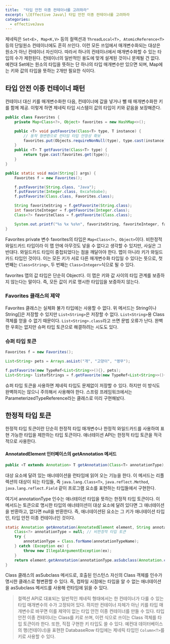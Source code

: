 ```yaml
---
title:  "타입 안전 이종 컨테이너를 고려하라"
excerpt: \[Effective Java\] 타입 안전 이종 컨테이너를 고려하라
categories:
  - effectiveJava
---
```


제네릭은 ```Set<E>, Map<K,V>``` 등의 컬렉션과 ```ThreadLocal<T>, AtomicReference<T>``` 등의 단일원소 컨테이너에도 흔히 쓰인다. 이런 모든 쓰임에서 매개변수화되는 대상은 원소가 아닌 컨테이너 자신이다. 따라서 하나의 컨테이너에서 매개변수화할 수 있는 타입의 수가 제한된다. 컨테이너의 일반적인 용도에 맞게 설계된 것이니 문제될 건 없다. 예컨대 Set에는 원소의 타입을 뜻하는 단 하나의 타입 매개변수만 있으면 되며, Map에는 키와 값의 타입을 뜻하는 2개만 필요한 식이다.

## 타입 안전 이종 컨테이너 패턴
컨테이너 대신 키를 매개변수화한 다음, 컨테이너에 값을 넣거나 뺄 때 매개변수화한 키를 함께 제공. 이렇게 하면 제네릭 타입 시스템이 값의 타입이 키와 같음을 보장해준다.

  
```java
public class Favorites {
    private Map<Class<?>, Object> favorites = new HashMap<>();

    public <T> void putFavorite(Class<T> type, T instance) {
        // 동적 형변환으로 런타임 타입 안정성 확보
        favorites.put(Objects.requireNonNull(type), type.cast(instance));
    }
    public <T> T getFavorite(Class<T> type) {
        return type.cast(favorites.get(type));
    }
}
```

  
```java
public static void main(String[] args) {
    Favorites f = new Favorites();

    f.putFavorite(String.class, "Java");
    f.putFavorite(Integer.class, 0xcafebabe);
    f.putFavorite(Class.class, Favorites.class);

    String favoriteString = f.getFavorite(String.class);
    int favoriteInteger = f.getFavorite(Integer.class);
    Class<?> favoriteClass = f.getFavorite(Class.class);

    System.out.printf("%s %x %s%n", favoriteString, favoriteInteger, favoriteClass.getName());
}
```  

Favorites private 변수 favorites의 타입은 ```Map<Class<?>, Object>```이다. 비한정적 와일드카드 타입이라 이 맵 안에 아무것도 넣을 수 없다고 생각할 수 있지만, 사실은 그 반대다. 와일드카드 타입이 중첩되었다는 점을 깨달아야 한다. 맵이 아니라 키가 와일드카드 타입인 것이다. 이는 모든 키가 서로 다른 매개변수화 타입일 수 있다는 뜻으로, 첫 번째는 ```Class<String>```, 두 번째는 ```Class<Integer>```식으로 될 수 있다.  

favorites 맵의 값 타입은 단순히 Object다. 이 맵은 키와 값 사이의 타입 관계를 보증하지 않는다는 말이다. 즉, 모든 값이 키로 명시한 타입임을 보증하지 않는다.

### Favorites 클래스의 제약
Favorites 클래스는 실체화 불가 타입에는 사용할 수 없다. 위 메서드는 String이나 String[]은 저장할 수 있지만 ```List<String>```은 저장할 수 없다. ```List<String>```용 Class 객체를 얻을 수 없기 때문이다. ```List<String>.class```라고 쓰면 문법 오류가 난다. 완벽한 우회는 없지만 슈퍼 타입 토큰으로 해결하려는 시도도 있다.

### 슈퍼 타입 토큰
  
```java
Favorites f = new Favorites();

List<String> pets = Arrays.asList("개", "고양이", "앵무");

f.putFavorite(new TypeRef<List<String>>(){}, pets);
List<String> listofStrings = f.getFavorite(new TypeRef<List<String>>(){});
```  

슈퍼 타입 토큰을 사용하면 제네릭 타입도 문제없이 저장할 수 있다. 하지만 이 방식도 완벽하지는 않으니 주의해서 사용해야 한다. 스프링 프레임워크에서는 ParameterizedTypeReference라는 클래스로 미리 구현해놨다.

## 한정적 타입 토큰
한정적 타입 토큰이란 단순히 한정적 타입 매개변수나 한정적 와일드카드를 사용하여 표현 가능한 타입을 제한하는 타입 토큰이다. 애너테이션 API는 한정적 타입 토큰을 적극적으로 사용한다.

#### AnnotatedElement 인터페이스의 getAnnotation 메서드
  
```java
public <T extends Annotation> T getAnnotation(Class<T> annotationType);
```  

대상 요소에 달려 있는 애너테이션을 런타임에 읽어 오는 기능을 한다. 이 메서드는 리플렉션의 대상이 되는 타입들, 즉 ```java.lang.Class<T>```, ```java.reflect.Method```, ```java.lang.reflect.Field``` 같이 프로그램 요소를 표현하는 타입들에서 구현한다.  

여기서 annotationType 인수는 애너테이션 타입을 뜻하는 한정적 타입 토큰이다. 이 메서드는 토큰으로 명시한 타입의 애너테이션이 대상 요소에 달려 있다면 그 애너테이션을 반환하고, 없다면 null을 반환한다. 즉, 애너테이션된 요소는 그 키가 애너테이션 타입인, 타입 안전 이종 컨테이너인 것이다.  
  
```java
static Annotation getAnnotation(AnnotatedElement element, String annotationTypeName) {
    Class<?> annotationType = null; // 비한정적 타입 토큰
    try {
        annotationType = Class.forName(annotationTypeName);
    } catch (Exception ex) {
        throw new IllegalArgumentException(ex);
    }
    return element.getAnnotation(annotationType.asSubclass(Annotation.class));
}
```  

Class 클래스의 asSubclass 메서드로, 호출된 인스턴스 자신의 Class 객체를 인수가 명시한 클래스로 형변환할 수 있다. 즉, 컴파일 시점에는 타입을 알 수 없는 애너테이션을 asSubclass 메서드를 사용해 런타임에 읽을 수 있다.

> 컬렉션 API로 대표되는 일반적인 제네릭 형태에서는 한 컨테이너가 다룰 수 있는 타입 매개변수의 수가 고정되어 있다. 하지만 컨테이너 자체가 아닌 키를 타입 매개변수로 바꾸면 이를 제약이 없는 타입 안전 이종 컨테이너를 만들 수 있다. 타입 안전 이종 컨테이너는 Class를 키로 쓰며, 이런 식으로 쓰이는 Class 객체를 타입 토큰이라 한다. 또한, 직접 구현한 키 타입도 쓸 수 있다. 예컨대 데이터베이스의 행(컨테이너)을 표현한 DatabaseRow 타입에는 제네릭 타입인 ```Column<T>```를 키로 사용할 수 있다.